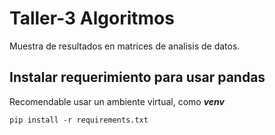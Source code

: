 # Taller-3 Algoritmos
Muestra de resultados en matrices de analisis de datos.

## Instalar requerimiento para usar pandas
Recomendable usar un ambiente virtual, como _**venv**_
``````
pip install -r requirements.txt
``````